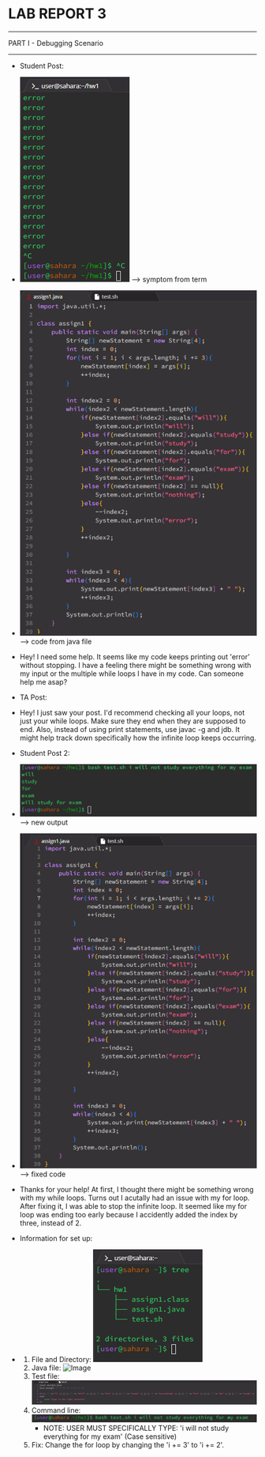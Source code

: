 # **LAB REPORT 3**

***
PART I - Debugging Scenario
***

  * Student Post:
  * ![Image](lab5_code1.png) --> symptom from term
  * ![Image](lab5_code2.png) --> code from java file
  * Hey! I need some help. It seems like my code keeps printing out 'error' without stopping. I have a feeling there might be something wrong with my input or the multiple while loops I have in my code. Can someone help me asap?

  * TA Post:
  * Hey! I just saw your post. I'd recommend checking all your loops, not just your while loops. Make sure they end when they are supposed to end. Also, instead of using print statements, use javac -g and jdb. It might help track down specifically how the infinite loop keeps occurring.

  * Student Post 2:
  * ![Image](lab5_code3.png) --> new output
  * ![Image](lab5_code4.png) --> fixed code
  * Thanks for your help! At first, I thought there might be something wrong with my while loops. Turns out I acutally had an issue with my for loop. After fixing it, I was able to stop the infinite loop. It seemed like my for loop was ending too early because I accidently added the index by three, instead of 2.

  * Information for set up:
  * 1. File and Directory: ![Image](lab5_code5.png)
    2. Java file: ![Image](lab5_code6.png)
    3. Test file: ![Image](lab5_code7.png)
    4. Command line: ![Image](lab5_code8.png)
        - NOTE: USER MUST SPECIFICALLY TYPE: 'i will not study everything for my exam' (Case sensitive)
    6. Fix: Change the for loop by changing the 'i += 3' to 'i += 2'.
